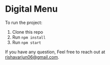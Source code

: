 # Digital Menu
To run the project:

1. Clone this repo
2. Run `npm install`
3. Run `npm start`

If you have any question, Feel free to reach out at rishavarjun06@gmail.com.